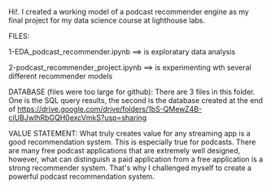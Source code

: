 Hi!. I created a working model of a podcast recommender engine as my final project for my data science course at lighthouse labs.

FILES:

1-EDA_podcast_recommender.ipynb ==> is exploratary data analysis

2-podcast_recommender_project.ipynb ==> is experimenting wth several different recommender models

DATABASE (files were too large for github): 
There are 3 files in this folder. One is the SQL query results, the second is the database created at the end of 
https://drive.google.com/drive/folders/1bS-QMewZ4B-ciUBJwIhRbGQH0excVmkS?usp=sharing

VALUE STATEMENT:
What truly creates value for any streaming app is a good recommendation system. This is especially true for podcasts. There are many free podcast applications that are extremely well designed, however, what can distinguish a paid application from a free application is a strong recommender system. That's why I challenged myself to create a powerful podcast recommendation system.
